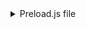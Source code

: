 <details>
  <summary>Preload.js file</summary>
  <br>

```js
const { ipcRenderer } = require('electron');

window.ipcRenderer = ipcRenderer;
```
</details>
